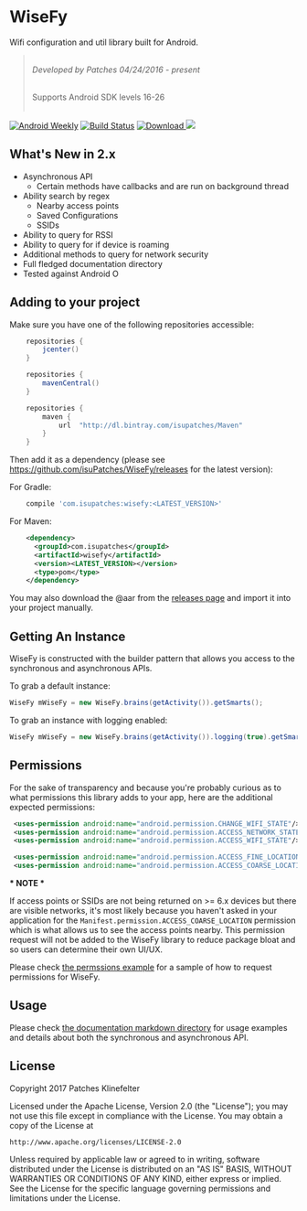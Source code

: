 # WiseFy

Wifi configuration and util library built for Android.

> <br/>*Developed by Patches 04/24/2016 - present* <br/>
> 
> <br/>Supports Android SDK levels 16-26<br/><br/>

[![Android Weekly](https://img.shields.io/badge/Android%20Weekly-%23230-blue.svg)](http://androidweekly.net/issues/issue-230) [![Build Status](https://travis-ci.org/isuPatches/WiseFy.svg?branch=master)](https://travis-ci.org/isuPatches/WiseFy) [ ![Download](https://api.bintray.com/packages/isupatches/Maven/wisefy/images/download.svg) ](https://bintray.com/isupatches/Maven/wisefy/_latestVersion) <a href="http://www.methodscount.com/?lib=com.isupatches%3Awisefy%3A1.0.10"><img src="https://img.shields.io/badge/Methods and size-108 | 13 KB-e91e63.svg"/></a>

## What's New in 2.x

- Asynchronous API
    - Certain methods have callbacks and are run on background thread
- Ability search by regex
    - Nearby access points
    - Saved Configurations
    - SSIDs
- Ability to query for RSSI
- Ability to query for if device is roaming
- Additional methods to query for network security
- Full fledged documentation directory
- Tested against Android O

## Adding to your project

Make sure you have one of the following repositories accessible:

```groovy
    repositories {
        jcenter()
    }
```

```groovy
    repositories {
        mavenCentral()
    }
```

```groovy
    repositories {
        maven {
            url  "http://dl.bintray.com/isupatches/Maven"
        }
    }
```

Then add it as a dependency (please see https://github.com/isuPatches/WiseFy/releases for the latest version):

For Gradle:

```groovy
    compile 'com.isupatches:wisefy:<LATEST_VERSION>'
```

For Maven:

```xml
    <dependency>
      <groupId>com.isupatches</groupId>
      <artifactId>wisefy</artifactId>
      <version><LATEST_VERSION></version>
      <type>pom</type>
    </dependency>
```

You may also download the @aar from the <a href="https://github.com/isuPatches/WiseFy/releases" title="WiseFy Releases">releases page</a> and import it into your project manually. 

## Getting An Instance

WiseFy is constructed with the builder pattern that allows you access to the synchronous and asynchronous APIs.

To grab a default instance:

```java
WiseFy mWiseFy = new WiseFy.brains(getActivity()).getSmarts();
```

To grab an instance with logging enabled:

```java
WiseFy mWiseFy = new WiseFy.brains(getActivity()).logging(true).getSmarts();
```

## Permissions

For the sake of transparency and because you're probably curious as to what permissions this library adds to your app, here are the additional expected permissions:

```xml
 <uses-permission android:name="android.permission.CHANGE_WIFI_STATE"/>
 <uses-permission android:name="android.permission.ACCESS_NETWORK_STATE"/>
 <uses-permission android:name="android.permission.ACCESS_WIFI_STATE"/>

 <uses-permission android:name="android.permission.ACCESS_FINE_LOCATION"/>
 <uses-permission android:name="android.permission.ACCESS_COARSE_LOCATION"/>
```

<strong> * NOTE * </strong>

If access points or SSIDs are not being returned on >= 6.x devices but there are visible networks, it's most likely because you haven't asked in your application for the `Manifest.permission.ACCESS_COARSE_LOCATION` permission which is what allows us to see the access points nearby. This permission request will not be added to the WiseFy library to reduce package bloat and so users can determine their own UI/UX.

Please check [the permssions example](/documentation/permissions_example.md) for a sample of how to request permissions for WiseFy.

## Usage

Please check [the documentation markdown directory](/documentation) for usage examples and details about both the synchronous and asynchronous API.

## License ##
Copyright 2017 Patches Klinefelter

Licensed under the Apache License, Version 2.0 (the "License"); you may not use this file except in
compliance with the License. You may obtain a copy of the License at

    http://www.apache.org/licenses/LICENSE-2.0

Unless required by applicable law or agreed to in writing, software distributed under the License
is distributed on an "AS IS" BASIS, WITHOUT WARRANTIES OR CONDITIONS OF ANY KIND, either express
or implied. See the License for the specific language governing permissions and limitations under
the License.
